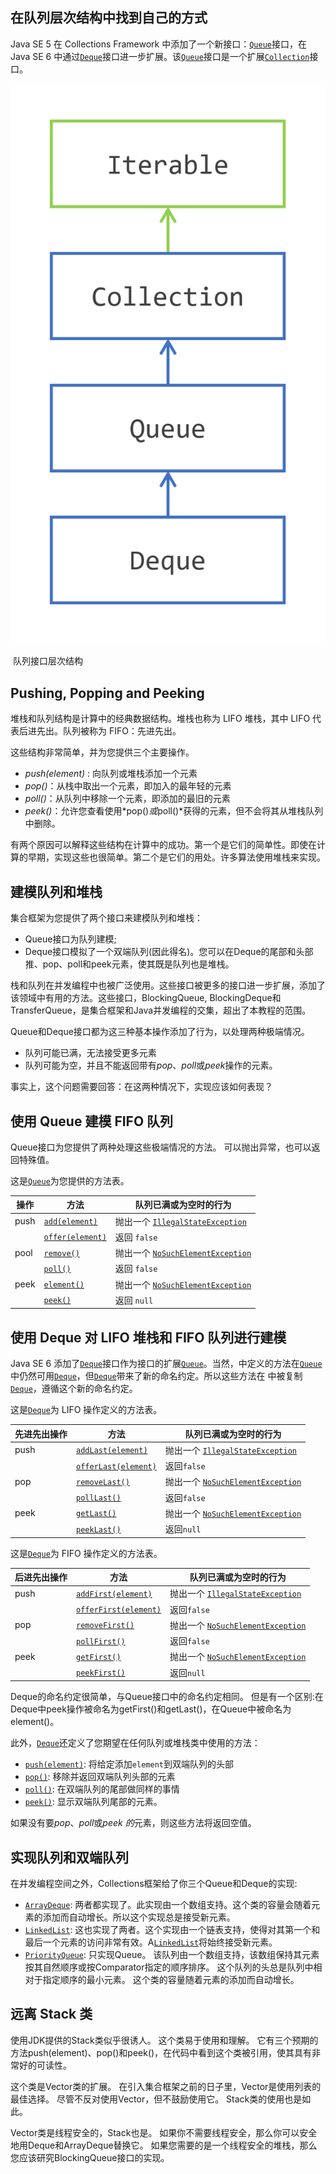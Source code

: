 ## 在队列层次结构中找到自己的方式

Java SE 5 在 Collections Framework 中添加了一个新接口：[`Queue`](https://docs.oracle.com/en/java/javase/17/docs/api/java.base/java/util/Queue.html)接口，在 Java SE 6 中通过[`Deque`](https://docs.oracle.com/en/java/javase/17/docs/api/java.base/java/util/Deque.html)接口进一步扩展。该[`Queue`](https://docs.oracle.com/en/java/javase/17/docs/api/java.base/java/util/Queue.html)接口是一个扩展[`Collection`](https://docs.oracle.com/en/java/javase/17/docs/api/java.base/java/util/Collection.html)接口。

![队列接口层次结构](3-1-7.assets/02_queue-hierarchy.png)

​																													队列接口层次结构

 

## Pushing, Popping and Peeking

堆栈和队列结构是计算中的经典数据结构。堆栈也称为 LIFO 堆栈，其中 LIFO 代表后进先出。队列被称为 FIFO：先进先出。

这些结构非常简单，并为您提供三个主要操作。

- *push(element)* : 向队列或堆栈添加一个元素
- *pop()*：从栈中取出一个元素，即加入的最年轻的元素
- *poll()*：从队列中移除一个元素，即添加的最旧的元素
- *peek()*：允许您查看使用*pop()*或*poll()*获得的元素，但不会将其从堆栈队列中删除。

有两个原因可以解释这些结构在计算中的成功。第一个是它们的简单性。即使在计算的早期，实现这些也很简单。第二个是它们的用处。许多算法使用堆栈来实现。

 

## 建模队列和堆栈

集合框架为您提供了两个接口来建模队列和堆栈：

- Queue接口为队列建模;
- Deque接口模拟了一个双端队列(因此得名)。您可以在Deque的尾部和头部推、pop、poll和peek元素，使其既是队列也是堆栈。

栈和队列在并发编程中也被广泛使用。这些接口被更多的接口进一步扩展，添加了该领域中有用的方法。这些接口，BlockingQueue, BlockingDeque和TransferQueue，是集合框架和Java并发编程的交集，超出了本教程的范围。

Queue和Deque接口都为这三种基本操作添加了行为，以处理两种极端情况。

- 队列可能已满，无法接受更多元素
- 队列可能为空，并且不能返回带有*pop*、*poll*或*peek*操作的元素。

事实上，这个问题需要回答：在这两种情况下，实现应该如何表现？

 

## 使用 Queue 建模 FIFO 队列

Queue接口为您提供了两种处理这些极端情况的方法。 可以抛出异常，也可以返回特殊值。  

这是[`Queue`](https://docs.oracle.com/en/java/javase/17/docs/api/java.base/java/util/Queue.html)为您提供的方法表。

| 操作 | 方法                                                         | 队列已满或为空时的行为                                       |
| ---- | ------------------------------------------------------------ | ------------------------------------------------------------ |
| push | [`add(element)`](https://docs.oracle.com/en/java/javase/17/docs/api/java.base/java/util/Queue.html#add(E)) | 抛出一个 [`IllegalStateException`](https://docs.oracle.com/en/java/javase/17/docs/api/java.base/java/lang/IllegalStateException.html) |
|      | [`offer(element)`](https://docs.oracle.com/en/java/javase/17/docs/api/java.base/java/util/Queue.html#offer(E)) | 返回 `false`                                                 |
| pool | [`remove()`](https://docs.oracle.com/en/java/javase/17/docs/api/java.base/java/util/Queue.html#remove()) | 抛出一个 [`NoSuchElementException`](https://docs.oracle.com/en/java/javase/17/docs/api/java.base/java/util/NoSuchElementException.html) |
|      | [`poll()`](https://docs.oracle.com/en/java/javase/17/docs/api/java.base/java/util/Queue.html#poll()) | 返回 `false`                                                 |
| peek | [`element()`](https://docs.oracle.com/en/java/javase/17/docs/api/java.base/java/util/Queue.html#element()) | 抛出一个 [`NoSuchElementException`](https://docs.oracle.com/en/java/javase/17/docs/api/java.base/java/util/NoSuchElementException.html) |
|      | [`peek()`](https://docs.oracle.com/en/java/javase/17/docs/api/java.base/java/util/Queue.html#peek()) | 返回 `null`                                                  |

 

## 使用 Deque 对 LIFO 堆栈和 FIFO 队列进行建模

Java SE 6 添加了[`Deque`](https://docs.oracle.com/en/java/javase/17/docs/api/java.base/java/util/Deque.html)接口作为接口的扩展[`Queue`](https://docs.oracle.com/en/java/javase/17/docs/api/java.base/java/util/Queue.html)。当然，中定义的方法在[`Queue`](https://docs.oracle.com/en/java/javase/17/docs/api/java.base/java/util/Queue.html)中仍然可用[`Deque`](https://docs.oracle.com/en/java/javase/17/docs/api/java.base/java/util/Deque.html)，但[`Deque`](https://docs.oracle.com/en/java/javase/17/docs/api/java.base/java/util/Deque.html)带来了新的命名约定。所以这些方法在 中被复制[`Deque`](https://docs.oracle.com/en/java/javase/17/docs/api/java.base/java/util/Deque.html)，遵循这个新的命名约定。

这是[`Deque`](https://docs.oracle.com/en/java/javase/17/docs/api/java.base/java/util/Deque.html)为 LIFO 操作定义的方法表。

| 先进先出操作 | 方法                                                         | 队列已满或为空时的行为                                       |
| ------------ | ------------------------------------------------------------ | ------------------------------------------------------------ |
| push         | [`addLast(element)`](https://docs.oracle.com/en/java/javase/17/docs/api/java.base/java/util/Deque.html#addLast(E)) | 抛出一个 [`IllegalStateException`](https://docs.oracle.com/en/java/javase/17/docs/api/java.base/java/lang/IllegalStateException.html) |
|              | [`offerLast(element)`](https://docs.oracle.com/en/java/javase/17/docs/api/java.base/java/util/Deque.html#offerLast(E)) | 返回`false`                                                  |
| pop          | [`removeLast()`](https://docs.oracle.com/en/java/javase/17/docs/api/java.base/java/util/Deque.html#removeLast()) | 抛出一个 [`NoSuchElementException`](https://docs.oracle.com/en/java/javase/17/docs/api/java.base/java/util/NoSuchElementException.html) |
|              | [`pollLast()`](https://docs.oracle.com/en/java/javase/17/docs/api/java.base/java/util/Deque.html#pollLast()) | 返回`false`                                                  |
| peek         | [`getLast()`](https://docs.oracle.com/en/java/javase/17/docs/api/java.base/java/util/Deque.html#getLast()) | 抛出一个 [`NoSuchElementException`](https://docs.oracle.com/en/java/javase/17/docs/api/java.base/java/util/NoSuchElementException.html) |
|              | [`peekLast()`](https://docs.oracle.com/en/java/javase/17/docs/api/java.base/java/util/Deque.html#peekLast()) | 返回`null`                                                   |

这是[`Deque`](https://docs.oracle.com/en/java/javase/17/docs/api/java.base/java/util/Deque.html)为 FIFO 操作定义的方法表。

| 后进先出操作 | 方法                                                         | 队列已满或为空时的行为                                       |
| ------------ | ------------------------------------------------------------ | ------------------------------------------------------------ |
| push         | [`addFirst(element)`](https://docs.oracle.com/en/java/javase/17/docs/api/java.base/java/util/Deque.html#addFirst(E)) | 抛出一个 [`IllegalStateException`](https://docs.oracle.com/en/java/javase/17/docs/api/java.base/java/lang/IllegalStateException.html) |
|              | [`offerFirst(element)`](https://docs.oracle.com/en/java/javase/17/docs/api/java.base/java/util/Deque.html#offerFirst(E)) | 返回`false`                                                  |
| pop          | [`removeFirst()`](https://docs.oracle.com/en/java/javase/17/docs/api/java.base/java/util/Deque.html#removeFirst()) | 抛出一个 [`NoSuchElementException`](https://docs.oracle.com/en/java/javase/17/docs/api/java.base/java/util/NoSuchElementException.html) |
|              | [`pollFirst()`](https://docs.oracle.com/en/java/javase/17/docs/api/java.base/java/util/Deque.html#pollFirst()) | 返回`false`                                                  |
| peek         | [`getFirst()`](https://docs.oracle.com/en/java/javase/17/docs/api/java.base/java/util/Deque.html#getFirst()) | 抛出一个 [`NoSuchElementException`](https://docs.oracle.com/en/java/javase/17/docs/api/java.base/java/util/NoSuchElementException.html) |
|              | [`peekFirst()`](https://docs.oracle.com/en/java/javase/17/docs/api/java.base/java/util/Deque.html#peekFirst()) | 返回`null`                                                   |

Deque的命名约定很简单，与Queue接口中的命名约定相同。 但是有一个区别:在Deque中peek操作被命名为getFirst()和getLast()，在Queue中被命名为element()。  

此外，[`Deque`](https://docs.oracle.com/en/java/javase/17/docs/api/java.base/java/util/Deque.html)还定义了您期望在任何队列或堆栈类中使用的方法：

- [`push(element)`](https://docs.oracle.com/en/java/javase/17/docs/api/java.base/java/util/Deque.html#push(E)): 将给定添加`element`到双端队列的头部
- [`pop()`](https://docs.oracle.com/en/java/javase/17/docs/api/java.base/java/util/Deque.html#pop()): 移除并返回双端队列头部的元素
- [`poll()`](https://docs.oracle.com/en/java/javase/17/docs/api/java.base/java/util/Deque.html#poll()): 在双端队列的尾部做同样的事情
- [`peek()`](https://docs.oracle.com/en/java/javase/17/docs/api/java.base/java/util/Deque.html#peek()): 显示双端队列尾部的元素。

如果没有要*pop*、*poll*或*peek 的*元素，则这些方法将返回空值。



## 实现队列和双端队列

在并发编程空间之外，Collections框架给了你三个Queue和Deque的实现:  

- [`ArrayDeque`](https://docs.oracle.com/en/java/javase/17/docs/api/java.base/java/util/ArrayDeque.html): 两者都实现了。此实现由一个数组支持。这个类的容量会随着元素的添加而自动增长。所以这个实现总是接受新元素。
- [`LinkedList`](https://docs.oracle.com/en/java/javase/17/docs/api/java.base/java/util/LinkedList.html): 这也实现了两者。这个实现由一个链表支持，使得对其第一个和最后一个元素的访问非常有效。A[`LinkedList`](https://docs.oracle.com/en/java/javase/17/docs/api/java.base/java/util/LinkedList.html)将始终接受新元素。
- [`PriorityQueue`](https://docs.oracle.com/en/java/javase/17/docs/api/java.base/java/util/PriorityQueue.html): 只实现Queue。 该队列由一个数组支持，该数组保持其元素按其自然顺序或按Comparator指定的顺序排序。 这个队列的头总是队列中相对于指定顺序的最小元素。 这个类的容量随着元素的添加而自动增长。

 

## 远离 Stack 类

使用JDK提供的Stack类似乎很诱人。 这个类易于使用和理解。 它有三个预期的方法push(element)、pop()和peek()，在代码中看到这个类被引用，使其具有非常好的可读性。  

这个类是Vector类的扩展。 在引入集合框架之前的日子里，Vector是使用列表的最佳选择。 尽管不反对使用Vector，但不鼓励使用它。 Stack类的使用也是如此。  

Vector类是线程安全的，Stack也是。 如果你不需要线程安全，那么你可以安全地用Deque和ArrayDeque替换它。 如果您需要的是一个线程安全的堆栈，那么您应该研究BlockingQueue接口的实现。  